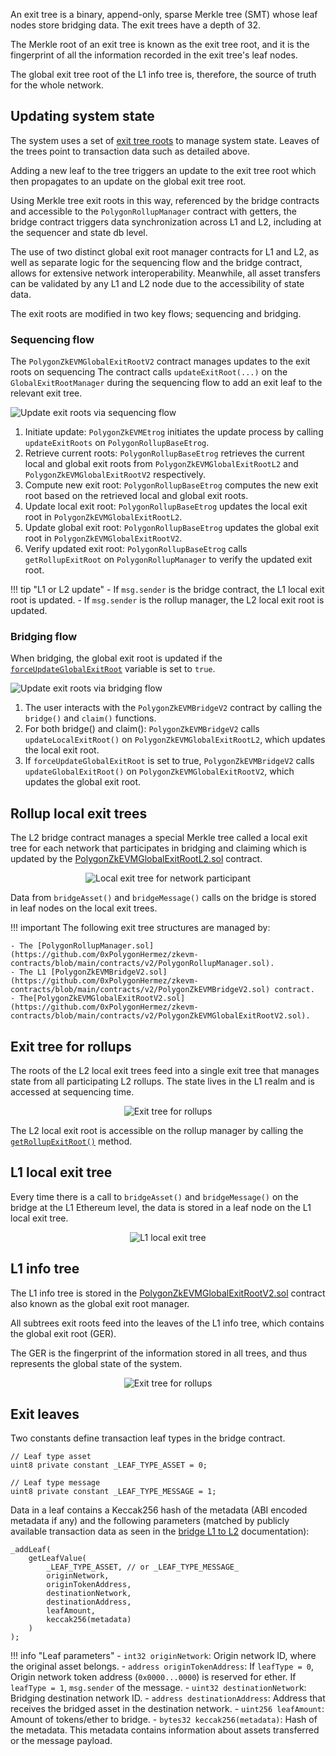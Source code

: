 An exit tree is a binary, append-only, sparse Merkle tree (SMT) whose leaf nodes store bridging data. The exit trees have a depth of 32.

The Merkle root of an exit tree is known as the exit tree root, and it is the fingerprint of all the information recorded in the exit tree's leaf nodes. 

The global exit tree root of the L1 info tree is, therefore, the source of truth for the whole network. 

## Updating system state

The system uses a set of [exit tree roots](exit-roots.md) to manage system state. Leaves of the trees point to transaction data such as detailed above.

Adding a new leaf to the tree triggers an update to the exit tree root which then propagates to an update on the global exit tree root.

Using Merkle tree exit roots in this way, referenced by the bridge contracts and accessible to the `PolygonRollupManager` contract with getters, the bridge contract triggers data synchronization across L1 and L2, including at the sequencer and state db level.

The use of two distinct global exit root manager contracts for L1 and L2, as well as separate logic for the sequencing flow and the bridge contract, allows for extensive network interoperability. Meanwhile, all asset transfers can be validated by any L1 and L2 node due to the accessibility of state data.

The exit roots are modified in two key flows; sequencing and bridging.

### Sequencing flow

The `PolygonZkEVMGlobalExitRootV2` contract manages updates to the exit roots on sequencing The contract calls `updateExitRoot(...)` on the `GlobalExitRootManager` during the sequencing flow to add an exit leaf to the relevant exit tree. 

![Update exit roots via sequencing flow](../../../../img/cdk/high-level-architecture/update-exit-roots-via-sequencing.png)

1. Initiate update: `PolygonZkEVMEtrog` initiates the update process by calling `updateExitRoots` on `PolygonRollupBaseEtrog`.
2. Retrieve current roots: `PolygonRollupBaseEtrog` retrieves the current local and global exit roots from `PolygonZkEVMGlobalExitRootL2` and `PolygonZkEVMGlobalExitRootV2` respectively.
3. Compute new exit root: `PolygonRollupBaseEtrog` computes the new exit root based on the retrieved local and global exit roots.
4. Update local exit root: `PolygonRollupBaseEtrog` updates the local exit root in `PolygonZkEVMGlobalExitRootL2`.
5. Update global exit root: `PolygonRollupBaseEtrog` updates the global exit root in `PolygonZkEVMGlobalExitRootV2`.
6. Verify updated exit root: `PolygonRollupBaseEtrog` calls `getRollupExitRoot` on `PolygonRollupManager` to verify the updated exit root.

!!! tip "L1 or L2 update"
    - If `msg.sender` is the bridge contract, the L1 local exit root is updated.
    - If `msg.sender` is the rollup manager, the L2 local exit root is updated.

### Bridging flow

When bridging, the global exit root is updated if the [`forceUpdateGlobalExitRoot`](https://github.com/0xPolygonHermez/zkevm-contracts/blob/main/contracts/v2/PolygonZkEVMBridgeV2.sol#L312) variable is set to `true`.

![Update exit roots via bridging flow](../../../../img/cdk/high-level-architecture/update-exit-roots-via-bridging.png)

1. The user interacts with the `PolygonZkEVMBridgeV2` contract by calling the `bridge()` and `claim()` functions.
2. For both bridge() and claim():
    `PolygonZkEVMBridgeV2` calls `updateLocalExitRoot()` on `PolygonZkEVMGlobalExitRootL2`, which updates the local exit root.
3. If `forceUpdateGlobalExitRoot` is set to true, `PolygonZkEVMBridgeV2` calls `updateGlobalExitRoot()` on `PolygonZkEVMGlobalExitRootV2`, which updates the global exit root.

## Rollup local exit trees

The L2 bridge contract manages a special Merkle tree called a local exit tree for each network that participates in bridging and claiming which is updated by the [PolygonZkEVMGlobalExitRootL2.sol](https://github.com/0xPolygonHermez/zkevm-contracts/blob/feature/etrog/contracts/PolygonZkEVMGlobalExitRootL2.sol) contract.

<center>

![Local exit tree for network participant](../../../../img/cdk/high-level-architecture/local-exit-tree.png)

</center>

Data from `bridgeAsset()` and `bridgeMessage()` calls on the bridge is stored in leaf nodes on the local exit trees. 

!!! important
    The following exit tree structures are managed by:

    - The [PolygonRollupManager.sol](https://github.com/0xPolygonHermez/zkevm-contracts/blob/main/contracts/v2/PolygonRollupManager.sol). 
    - The L1 [PolygonZkEVMBridgeV2.sol](https://github.com/0xPolygonHermez/zkevm-contracts/blob/main/contracts/v2/PolygonZkEVMBridgeV2.sol) contract. 
    - The[PolygonZkEVMGlobalExitRootV2.sol](https://github.com/0xPolygonHermez/zkevm-contracts/blob/main/contracts/v2/PolygonZkEVMGlobalExitRootV2.sol).

## Exit tree for rollups

The roots of the L2 local exit trees feed into a single exit tree that manages state from all participating L2 rollups. The state lives in the L1 realm and is accessed at sequencing time.

<center>

![Exit tree for rollups](../../../../img/cdk/high-level-architecture/exit-tree-for-rollups.png)

</center>

The L2 local exit root is accessible on the rollup manager by calling the [`getRollupExitRoot()`](https://github.com/0xPolygonHermez/zkevm-contracts/blob/b2a62e6af5738366e7494e8312184b1d6fdf287c/contracts/v2/PolygonRollupManager.sol#L1620) method.

## L1 local exit tree

Every time there is a call to `bridgeAsset()` and `bridgeMessage()` on the bridge at the L1 Ethereum level, the data is stored in a leaf node on the L1 local exit tree.

<center>

![L1 local exit tree](../../../../img/cdk/high-level-architecture/l1-ethereum-exit-tree.png)

</center>

## L1 info tree

The L1 info tree is stored in the [PolygonZkEVMGlobalExitRootV2.sol](https://github.com/0xPolygonHermez/zkevm-contracts/blob/main/contracts/v2/PolygonZkEVMGlobalExitRootV2.sol) contract also known as the global exit root manager.

All subtrees exit roots feed into the leaves of the L1 info tree, which contains the global exit root (GER). 

The GER is the fingerprint of the information stored in all trees, and thus represents the global state of the system.

<center>

![Exit tree for rollups](../../../../img/cdk/high-level-architecture/l1-info-tree.png)

</center>

## Exit leaves

Two constants define transaction leaf types in the bridge contract.

```solidity
// Leaf type asset
uint8 private constant _LEAF_TYPE_ASSET = 0;

// Leaf type message
uint8 private constant _LEAF_TYPE_MESSAGE = 1;
```

Data in a leaf contains a Keccak256 hash of the metadata (ABI encoded metadata if any) and the following parameters (matched by publicly available transaction data as seen in the [bridge L1 to L2](bridging.md#l1-to-l2) documentation):

```solidity
_addLeaf(
    getLeafValue(
        _LEAF_TYPE_ASSET, // or _LEAF_TYPE_MESSAGE_
        originNetwork,
        originTokenAddress,
        destinationNetwork,
        destinationAddress,
        leafAmount,
        keccak256(metadata)
    )
);
```

!!! info "Leaf parameters"
    - `int32 originNetwork`: Origin network ID, where the original asset belongs.
    - `address originTokenAddress`: If `leafType = 0`, Origin network token address (`0x0000...0000`) is reserved for ether. If `leafType = 1`, `msg.sender` of the message.
    - `uint32 destinationNetwor`k: Bridging destination network ID.
    - `address destinationAddress`: Address that receives the bridged asset in the destination network.
    - `uint256 leafAmount`: Amount of tokens/ether to bridge.
    - `bytes32 keccak256(metadata)`: Hash of the metadata. This metadata contains information about assets transferred or the message payload.

